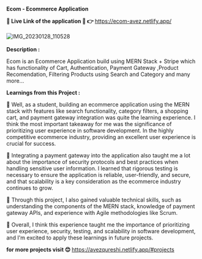 <b style="font-weight:bolder,font-size:2rem" >Ecom - Ecommerce Application</b>

<b style="font-weight:bold" > 🔴 Live Link of the application 🔴 👉 </b>https://ecom-avez.netlify.app/
</br>
</br>
![IMG_20230128_110528](https://user-images.githubusercontent.com/95353195/220631402-b17ce64c-cea9-405a-86af-c970c73d9ab4.png)
</br>
</br>
<b style="font-weight:bolder,font-size:2rem" > Description   :</b>

Ecom is an Ecommerce Application build using MERN Stack + Stripe which has functionality of Cart, Authentication, Payment Gateway ,Product Recomendation, Filtering Products using Search and Category and many more...

<b style="font-weight:bolder,font-size:2rem" > Learnings from this Project : </b>

🎯 Well, as a student, building an ecommerce application using the MERN stack with features like search functionality, category filters, a shopping cart, and payment gateway integration was quite the learning experience. I think the most important takeaway for me was the significance of prioritizing user experience in software development. In the highly competitive ecommerce industry, providing an excellent user experience is crucial for success.

🎯 Integrating a payment gateway into the application also taught me a lot about the importance of security protocols and best practices when handling sensitive user information. I learned that rigorous testing is necessary to ensure the application is reliable, user-friendly, and secure, and that scalability is a key consideration as the ecommerce industry continues to grow.

🎯 Through this project, I also gained valuable technical skills, such as understanding the components of the MERN stack, knowledge of payment gateway APIs, and experience with Agile methodologies like Scrum.

🎯 Overall, I think this experience taught me the importance of prioritizing user experience, security, testing, and scalability in software development, and I'm excited to apply these learnings in future projects.

<b style="font-weight:bold" >for more projects visit 😊 </b> https://avezqureshi.netlify.app/#projects
